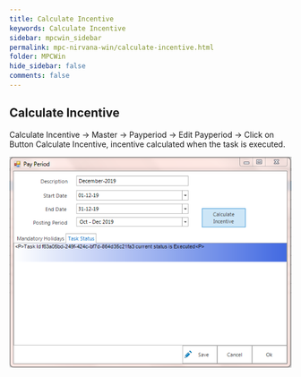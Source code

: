 ```yaml
---
title: Calculate Incentive
keywords: Calculate Incentive
sidebar: mpcwin_sidebar
permalink: mpc-nirvana-win/calculate-incentive.html
folder: MPCWin
hide_sidebar: false
comments: false
---
```


## Calculate Incentive

Calculate Incentive -> Master -> Payperiod -> Edit Payperiod -> Click on Button Calculate Incentive, incentive calculated when the task is executed.

![](/images/pay_period.png)
